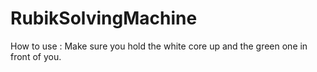 # RubikSolvingMachine
How to use : 
Make sure you hold the white core up and the green one in front of you.
